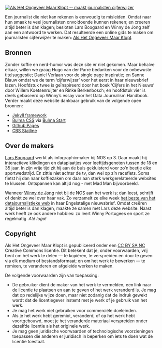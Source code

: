 <a href="https://alshetongeveermaarklopt.nl" target="_blank"><img src="https://alshetongeveermaarklopt.nl/img/header.png" alt="Als Het Ongeveer Maar Klopt -- maakt journalisten cijferwijzer" style="max-width:100%;"></a>

Een journalist die niet kan rekenen is eenvoudig te misleiden. Omdat naar hun smaak te veel journalisten onvoldoende kunnen rekenen; en creeren altijd beter is dan klagen; besloten Lars Boogaard en Winny de Jong zelf aan een antwoord te werken. Dat resulteerde een online gids te maken om journalisten cijferwijzer te maken: <a href="https://alshetongeveermaarklopt.nl" target="_blank">Als Het Ongeveer Maar Klopt</a>.

## Bronnen
Zonder koffie en nerd-humor was deze site er niet gekomen. Maar behalve elkaar, willen we graag Hugo van der Parre bedanken voor de onbewuste titelsuggestie; Daniel Verlaan voor de single page inspiratie; en Sanne Blauw omdat we de term ‘cijferwijzer’ voor het eerst in haar nieuwsbrief lazen. Hoofdstuk twee is geïnspireerd door het boek ‘Cijfers in het Nieuws’ door Willem Koetsenruijter en Rinke Berkenbosch; en hoofdstuk vier is deels gebaseerd op Winny’s essay voor het Data Journalism Handbook. Verder maakt deze website dankbaar gebruik van de volgende open bronnen:



<ul>
    <li><a href="https://jekyllrb.com/" target="_blank">Jekyll framework</a></li>
    <li><a href="https://bulma.io/" target="_blank">Bulma CSS</a> via <a href="https://bulma.io/bulma-start/" target="_blank">Bulma Start</a></li>
    <li><a href="https://pages.github.com/" target="_blank">Github Pages</a></li>
    <li><a href="https://cbs.nl" target="_blank">CBS Statline</a></li>
  </ul>

## Over de makers
<p><a href="https://twitter.com/larsboogaard" target="_blank">Lars Boogaard</a> werkt als infographicmaker bij NOS op 3. Daar maakt hij interactieve klikdingen en dataplaatjes voor leeftijdsgenoten tussen de 18 en 35 jaar. In zijn vrije tijd zit hij aan de buis gekluisterd voor zo’n beetje elke sportwedstrijd. En zittie niet achter de tv, dan wel op z’n racefiets. Soms fietst hij dan naar koffiezaken om daar aan sterk werkgerelateerde websites te klussen. Ontspannen kan altijd nog - met Mad Man bijvoorbeeld.</p>

<p>Wanneer <a href="https://twitter.com/winnydejong" target="_blank">Winny de Jong</a>  niet bij de NOS aan het werk is; dan leest, schrijft of denkt ze wel over haar vak. Zo verzamelt ze elke week <a href="https://datajournalistiek.nl/nieuwsbrief" target="_blank" class="nieuwsbrieflink">het beste van het datajournalistieke web</a> in haar Engelstalige nieuwsbrief. Omdat creëren altijd beter is dan klagen, maakte ze samen met Lars deze website. Naast werk heeft ze ook andere hobbies: zo leert Winny Portugees en sport ze regelmatig. <em>Até logo!</em></p>

## Copyright
Als Het Ongeveer Maar Klopt is gepubliceerd onder een <a href="https://creativecommons.org/licenses/by-nc-sa/3.0/nl/" target="_blank">CC BY SA NC</a> Creative Commons licentie. Dit betekent dat je, onder voorwaarden, vrij bent om het werk te delen — te kopiëren, te verspreiden en door te geven via elk medium of bestandsformaat; en om het werk te bewerken — te remixen, te veranderen en afgeleide werken te maken.

De volgende voorwaarden zijn van toepassing:
- De gebruiker dient de maker van het werk te vermelden, een link naar de licentie te plaatsen en aan te geven of het werk veranderd is. Je mag dat op redelijke wijze doen, maar niet zodanig dat de indruk gewekt wordt dat de licentiegever instemt met je werk of je gebruik van het werk.
- Je mag het werk niet gebruiken voor commerciële doeleinden.
- Als je het werk hebt geremixt, veranderd, of op het werk hebt voortgebouwd, moet je het veranderde materiaal verspreiden onder dezelfde licentie als het originele werk.
- Je mag geen juridische voorwaarden of technologische voorzieningen toepassen die anderen er juridisch in beperken om iets te doen wat de licentie toestaat.
